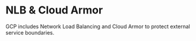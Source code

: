 # NLB & Cloud Armor

GCP includes Network Load Balancing and Cloud Armor to protect external service boundaries.

